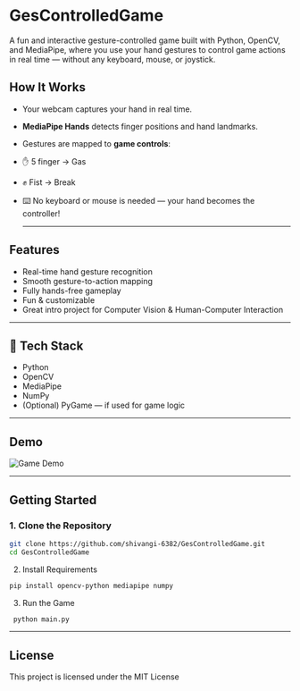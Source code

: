 # GesControlledGame
A fun and interactive gesture-controlled game built with Python, OpenCV, and MediaPipe, where you use your hand gestures to control game actions in real time — without any keyboard, mouse, or joystick.

##  How It Works

-  Your webcam captures your hand in real time.
-  **MediaPipe Hands** detects finger positions and hand landmarks.
-  Gestures are mapped to **game controls**:
  - ✋ 5 finger → Gas
  - ✊ Fist → Break
- ⌨️ No keyboard or mouse is needed — your hand becomes the controller!

  ---

##  Features

-  Real-time hand gesture recognition
-  Smooth gesture-to-action mapping
-  Fully hands-free gameplay
-  Fun & customizable
-  Great intro project for Computer Vision & Human-Computer Interaction

---

## 🔧 Tech Stack

- Python
- OpenCV
- MediaPipe
- NumPy
- (Optional) PyGame — if used for game logic

---
## Demo
![Game Demo](Demo/screenshot(65).png)

---


##  Getting Started

### 1. Clone the Repository
```bash
git clone https://github.com/shivangi-6382/GesControlledGame.git
cd GesControlledGame
```
2. Install Requirements
```bash
pip install opencv-python mediapipe numpy
```
3. Run the Game
```bash
 python main.py
```
---
## License
This project is licensed under the MIT License

  

